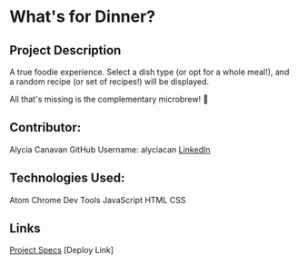 # What's for Dinner?

## Project Description
A true foodie experience. 
Select a dish type (or opt for a whole meal!), and a random recipe (or set of recipes!) will be displayed.

All that's missing is the complementary microbrew! 🍻

## Contributor:
Alycia Canavan
GitHub Username: alyciacan
[LinkedIn](www.linkedin.com/in/alycia-canavan)


## Technologies Used:
Atom
Chrome Dev Tools
JavaScript
HTML
CSS

## Links
[Project Specs](https://frontend.turing.edu/projects/module-1/dinner.html)
[Deploy Link]


